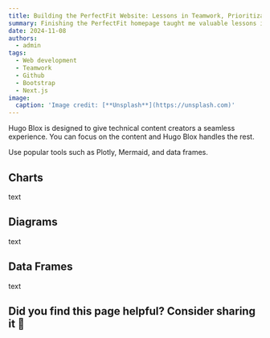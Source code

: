```yaml
---
title: Building the PerfectFit Website: Lessons in Teamwork, Prioritization, and Tech
summary: Finishing the PerfectFit homepage taught me valuable lessons in teamwork, prioritization, and web development tools.
date: 2024-11-08
authors:
  - admin
tags:
  - Web development
  - Teamwork
  - Github
  - Bootstrap
  - Next.js
image:
  caption: 'Image credit: [**Unsplash**](https://unsplash.com)'
---
```


Hugo Blox is designed to give technical content creators a seamless experience. You can focus on the content and Hugo Blox handles the rest.

Use popular tools such as Plotly, Mermaid, and data frames.

## Charts

text

## Diagrams

text

## Data Frames

text

## Did you find this page helpful? Consider sharing it 🙌
